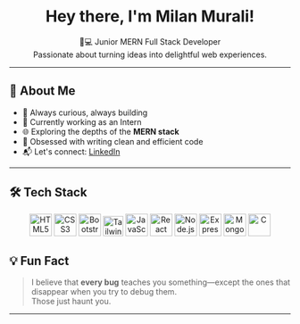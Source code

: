 
<h1 align="center">Hey there, I'm Milan Murali!</h1>

<p align="center">
  🌱💻  Junior MERN  Full Stack Developer <br>
  Passionate about turning ideas into delightful web experiences.
</p>

---

## 🚀 About Me

- 🎯 Always curious, always building
- 🔧 Currently working as an Intern
- 🌐 Exploring the depths of the **MERN stack**
- 🧠 Obsessed with writing clean and efficient code
- 📬 Let's connect: [LinkedIn](https://www.linkedin.com/in/milanmurali/)

---

## 🛠️ Tech Stack

<div align="center">
  <img src="https://cdn.jsdelivr.net/gh/devicons/devicon/icons/html5/html5-original.svg" height="40" alt="HTML5" />
  <img src="https://cdn.jsdelivr.net/gh/devicons/devicon/icons/css3/css3-original.svg" height="40" alt="CSS3" />
  <img src="https://cdn.jsdelivr.net/gh/devicons/devicon/icons/bootstrap/bootstrap-original.svg" height="40" alt="Bootstrap" />
  <img src="https://upload.wikimedia.org/wikipedia/commons/d/d5/Tailwind_CSS_Logo.svg" height="36" alt="Tailwind CSS" />
  <img src="https://cdn.jsdelivr.net/gh/devicons/devicon/icons/javascript/javascript-original.svg" height="40" alt="JavaScript" />
  <img src="https://cdn.jsdelivr.net/gh/devicons/devicon/icons/react/react-original.svg" height="40" alt="React" />
  <img src="https://cdn.jsdelivr.net/gh/devicons/devicon/icons/nodejs/nodejs-original.svg" height="40" alt="Node.js" />
  <img src="https://cdn.jsdelivr.net/gh/devicons/devicon/icons/express/express-original.svg" height="40" alt="Express.js" />
  <img src="https://cdn.jsdelivr.net/gh/devicons/devicon/icons/mongodb/mongodb-original.svg" height="40" alt="MongoDB" />
  <img src="https://cdn.jsdelivr.net/gh/devicons/devicon/icons/c/c-original.svg" height="40" alt="C" />
</div>


## 💡 Fun Fact

> I believe that **every bug** teaches you something—except the ones that disappear when you try to debug them.  
> Those just haunt you.

---

